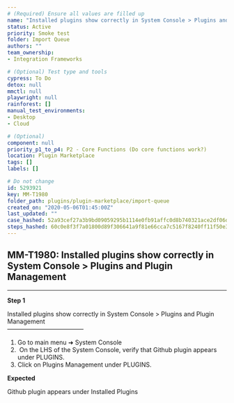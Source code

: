 ```yaml
---
# (Required) Ensure all values are filled up
name: "Installed plugins show correctly in System Console > Plugins and Plugin Management"
status: Active
priority: Smoke test
folder: Import Queue
authors: ""
team_ownership: 
- Integration Frameworks

# (Optional) Test type and tools
cypress: To Do
detox: null
mmctl: null
playwright: null
rainforest: []
manual_test_environments: 
- Desktop
- Cloud

# (Optional)
component: null
priority_p1_to_p4: P2 - Core Functions (Do core functions work?)
location: Plugin Marketplace
tags: []
labels: []

# Do not change
id: 5293921
key: MM-T1980
folder_path: plugins/plugin-marketplace/import-queue
created_on: "2020-05-06T01:45:00Z"
last_updated: ""
case_hashed: 52a93cef27a3b9bd09059295b1114e0fb91affc0d8b740321ace2df06d610ac70de2fb04fe26e1ea40f04f01d4ed7c9c
steps_hashed: 60c0e8f3f7a01800d89f306641a9f81e66cca7c5167f8240ff11f50e30359cc27b9106f96c7b7f5844a9d33a554a44de
---
```


## MM-T1980: Installed plugins show correctly in System Console > Plugins and Plugin Management

---

**Step 1**

Installed plugins show correctly in System Console > Plugins and Plugin Management\
–––––––––––––––––––––––––

1. Go to main menu ➜ System Console
2.  On the LHS of the System Console, verify that Github plugin appears under PLUGINS.
3. Click on Plugins Management under PLUGINS.

**Expected**

Github plugin appears under Installed Plugins
